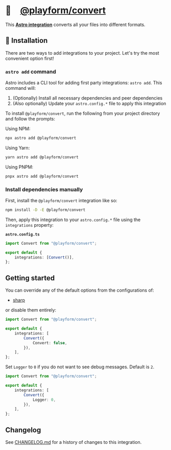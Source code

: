 # 🫶 [@playform/convert]

This **[Astro integration][astro-integration]** converts all your files into
different formats.

## 🚀 Installation

There are two ways to add integrations to your project. Let's try the most
convenient option first!

### `astro add` command

Astro includes a CLI tool for adding first party integrations: `astro add`. This
command will:

1. (Optionally) Install all necessary dependencies and peer dependencies
2. (Also optionally) Update your `astro.config.*` file to apply this integration

To install `@playform/convert`, run the following from your project directory
and follow the prompts:

Using NPM:

```sh
npx astro add @playform/convert
```

Using Yarn:

```sh
yarn astro add @playform/convert
```

Using PNPM:

```sh
pnpx astro add @playform/convert
```

### Install dependencies manually

First, install the `@playform/convert` integration like so:

```sh
npm install -D -E @playform/convert
```

Then, apply this integration to your `astro.config.*` file using the
`integrations` property:

**`astro.config.ts`**

```ts
import Convert from "@playform/convert";

export default {
	integrations: [Convert()],
};
```

## Getting started

You can override any of the default options from the configurations of:

-   [sharp](src/Option/Image.ts)

or disable them entirely:

```ts
import Convert from "@playform/convert";

export default {
	integrations: [
		Convert({
			Convert: false,
		}),
	],
};
```

Set `Logger` to `0` if you do not want to see debug messages. Default is `2`.

```ts
import Convert from "@playform/convert";

export default {
	integrations: [
		Convert({
			Logger: 0,
		}),
	],
};
```

[@playform/convert]: HTTPS://NPMJS.Org/@playform/convert
[astro-integration]: HTTPS://docs.astro.build/en/guides/integrations-guide/

## Changelog

See [CHANGELOG.md](CHANGELOG.md) for a history of changes to this integration.
